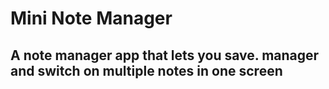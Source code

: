 # Mini Note Manager

## A note manager app that lets you save. manager and switch on multiple notes in one screen
